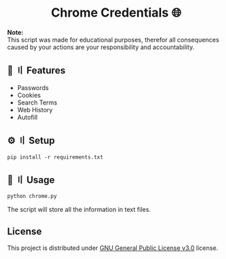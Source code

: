 <h1 align="center">Chrome Credentials 🌐</h1>

**Note:** \
This script was made for educational purposes, therefor all consequences caused by your actions are your responsibility and accountability.

## 🔰 〢 Features
- Passwords
- Cookies
- Search Terms
- Web History
- Autofill

## ⚙️ 〢 Setup
```
pip install -r requirements.txt
```

## 🤖 〢 Usage
```bash
python chrome.py
```
The script will store all the information in text files.

## License
This project is distributed under [GNU General Public License v3.0](https://github.com/netgian/Chrome-Credentials/blob/main/LICENSE) license.
